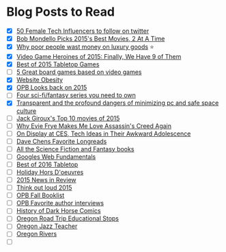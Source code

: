 # Blog Posts to Read

- [X] [50 Female Tech Influencers to follow on twitter](http://skillcrush.com/2015/11/04/50-female-tech-influencers-to-follow-on-twitter/)
- [X] [Bob Mondello Picks 2015's Best Movies, 2 At A Time](http://www.npr.org/2015/12/30/460844013/seeing-double-bob-mondello-picks-2015s-best-movies-two-at-a-time)
- [X] [Why poor people wast money on luxury goods](http://talkingpointsmemo.com/cafe/why-do-poor-people-waste-money-on-luxury-goods) :star:
- [X] [Video Game Heroines of 2015: Finally, We Have 9 of Them](http://www.themarysue.com/video-game-heroines-of-2015/)
- [X] [Best of 2015 Tabletop Games](http://entropymag.org/best-of-2015-tabletop-games/)
- [ ] [5 Great board games based on video games](http://geekandsundry.com/five-great-board-games-based-on-video-games/)
- [X] [Website Obesity](http://idlewords.com/talks/website_obesity.htm)
- [X] [OPB Looks back on 2015](http://www.opb.org/news/series/greetings-northwest/)
- [ ] [Four sci-fi/fantasy series you need to own](http://geekandsundry.com/four-sci-fifantasy-series-you-need-to-own/)
- [X] [Transparent and the profound dangers of minimizing pc and safe space culture](http://www.pajiba.com/think_pieces/transparent-and-the-profound-dangers-of-minimizing-pc-and-safe-space-culture.php)
- [ ] [Jack Giroux's Top 10 movies of 2015](http://www.slashfilm.com/jack-giroux-top-10-movies-of-2015/)
- [ ] [Why Evie Frye Makes Me Love Assassin's Creed Again](http://www.pastemagazine.com/articles/2016/01/ac-syndicate-feature.html)
- [ ] [On Display at CES, Tech Ideas in Their Awkward Adolescence](http://www.nytimes.com/2016/01/07/technology/on-display-at-ces-tech-ideas-in-their-awkward-adolescence.html)
- [ ] [Dave Chens Favorite Longreads](http://www.davechen.net/2015/12/my-10-favorite-longreads-of-2015.html)
- [ ] [All the Science Fiction and Fantasy books](http://io9.gizmodo.com/all-the-science-fiction-and-fantasy-books-everyone-will-1751732361)
- [ ] [Googles Web Fundamentals](https://developers.google.com/web/fundamentals/)
- [ ] [Best of 2016 Tabletop](http://geekdad.com/2016/01/best-tabletop-2015/)
- [ ] [Holiday Hors D'oeuvres](http://www.opb.org/news/series/greetings-northwest/asian-holiday-hors-doeuvres-smallwares-recipes/)
- [ ] [2015 News in Review](http://www.opb.org/news/series/greetings-northwest/2015-opb-news-in-review/)
- [ ] [Think out loud 2015](http://www.opb.org/news/series/greetings-northwest/think-out-louds-notable-conversations-of-2015/)
- [ ] [OPB Fall Booklist](http://www.opb.org/news/series/greetings-northwest/opbs-fall-book-list/)
- [ ] [OPB Favorite author interviews](http://www.opb.org/news/series/greetings-northwest/wordstock-opbs-favorite-author-interviews/)
- [ ] [History of Dark Horse Comics](http://www.opb.org/news/series/greetings-northwest/dark-horse-comics-original-sketch-slideshow/)
- [ ] [Oregon Road Trip Educational Stops](http://www.opb.org/news/series/greetings-northwest/educational-oregon-road-trip/)
- [ ] [Oregon Jazz Teacher ](http://www.opb.org/news/series/greetings-northwest/oregon-jazz-race-education-teacher-thara-memory/)
- [ ] [Oregon Rivers](http://www.opb.org/news/series/greetings-northwest/introduction-to-oregons-incredible-rivers/)
- [ ] []()
